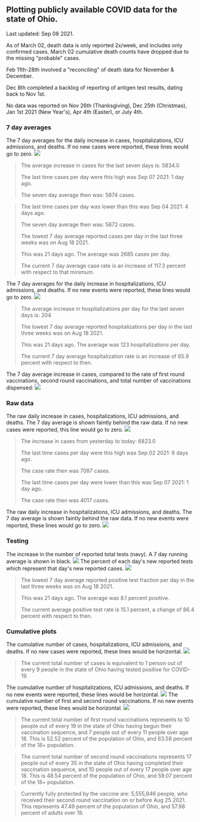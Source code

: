 ## Plotting publicly available COVID data for the state of Ohio. 

Last updated: Sep 08 2021. 

As of March 02, death data is only reported 2x/week, and includes only confirmed cases. March 02 cumulative death counts have dropped due to the missing "probable" cases.

Feb 11th-28th involved a "reconciling" of death data for November & December.

Dec 8th completed a backlog of reporting of antigen test results, dating back to Nov 1st.

No data was reported on Nov 26th (Thanksgiving), Dec 25th (Christmas), Jan 1st 2021 (New Year's), Apr 4th (Easter), or July 4th.
### 7 day averages
The 7 day averages for the daily increase in cases, hospitalizations, ICU admissions, and deaths. If no new cases were reported, these lines would go to zero.
![](7dayaverage_cases.png)

>The average increase in cases for the last seven days is: 5834.0
>
>The last time cases per day were this high was Sep 07 2021: 1 day ago.
>
>The seven day average then was: 5874 cases.

>
>The last time cases per day was lower than this was Sep 04 2021: 4 days ago.
>
>The seven day average then was: 5672 cases.
>
>The lowest 7 day average reported cases per day in the last three weeks was on Aug 18 2021.
>
>This was 21 days ago. The average was 2685 cases per day.
>
>The current 7 day average case rate is an increase of 117.3 percent with respect to that minimum.

The 7 day averages for the daily increase in hospitalizations, ICU admissions, and deaths. If no new events were reported, these lines would go to zero.
![](7dayaverage_hospital.png)

>The average increase in hospitalizations per day for the last seven days is: 204
>
>The lowest 7 day average reported hospitalizations per day in the last three weeks was on Aug 18 2021.
>
>This was 21 days ago. The average was 123 hospitalizations per day.
>
>The current 7 day average hospitalization rate is an increase of 65.9 percent with respect to then.

The 7 day average increase in cases, compared to the rate of first round vaccinations, second round vaccinations, and total number of vaccinations dispensed:
![](DailyVaccinationsCases.png)

### Raw data
The raw daily increase in cases, hospitalizations, ICU admissions, and deaths. The 7 day average is shown faintly behind the raw data. If no new cases were reported, this line would go to zero.
![](DailyCases.png)

>The increase in cases from yesterday to today: 6823.0 
>
>The last time cases per day were this high was Sep 02 2021: 6 days ago. 
>
>The case rate then was 7087 cases.
>
>The last time cases per day were lower than this was Sep 07 2021: 1 day ago. 
>
>The case rate then was 4017 cases.

The raw daily increase in hospitalizations, ICU admissions, and deaths. The 7 day average is shown faintly behind the raw data. If no new events were reported, these lines would go to zero.
![](DailyHospitalizations.png)

### Testing

The increase in the number of reported total tests (navy). A 7 day running average is shown in black.
![](DailyTests.png)
The percent of each day's new reported tests which represent that day's new reported cases.
![](percentpositive_tests.png)

>The lowest 7 day average reported positive test fraction per day in the last three weeks was on Aug 18 2021.
>
>This was 21 days ago. The average was 8.1 percent positive. 
>
>The current average positive test rate is 15.1 percent, a change of 86.4 percent with respect to then. 

### Cumulative plots
The cumulative number of cases, hospitalizations, ICU admissions, and deaths. If no new cases were reported, these lines would be horizontal.
![](Cases.png)

>The current total number of cases is equivalent to 1 person out of every 9 people in the state of Ohio having tested positive for COVID-19.

The cumulative number of hospitalizations, ICU admissions, and deaths. If no new events were reported, these lines would be horizontal.
![](Hospitalizations.png)
The cumulative number of first and second round vaccinations. If no new events were reported, these lines would be horizontal.
![](Vaccinations.png)

>The current total number of first round vaccinations represents to 10 people out of every 19 in the state of Ohio having begun their vaccination sequence, and 7 people out of every 11 people over age 18.
 >This is 52.52 percent of the population of Ohio, and 63.58 percent of the 18+ population.

>The current total number of second round vaccinations represents 17 people out of every 35 in the state of Ohio having completed their vaccination sequence, and 10 people out of every 17 people over age 18. 
>This is 48.54 percent of the population of Ohio, and 59.07 percent of the 18+ population.

>Currently fully protected by the vaccine are: 5,555,846 people, who received their second round vaccination on or before Aug 25 2021.
>This represents 47.49 percent of the population of Ohio, and 57.98 percent of adults over 18.

